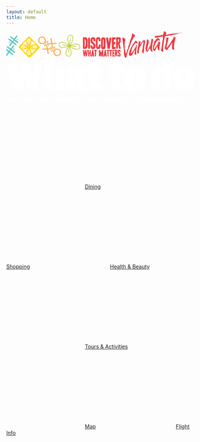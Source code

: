 ```yaml
---
layout: default
title: Home
---
```


<div class="homepage-navigation">
<svg xmlns="http://www.w3.org/2000/svg" data-name="logo" viewBox="0 0 399.31 125.35">
  <path fill="#fff" d="M25.83 108.5c.12-1.36.25-2.72.38-4.08.45-4.67.63-9.39 1.41-14 1.09-6.41 2.62-12.75 4-19.11.32-1.54.65-3.08 1-4.64h16.87c.41 2.29.82 4.55 1.24 6.82 1 5.58 2.08 11.16 3 16.75.35 2.06.46 4.16.66 6.24q.52 5.61 1 11.24c0 .08.06.17.15.45a2.92 2.92 0 0 0 .16-.58c.26-5.68.43-11.36.79-17a55.94 55.94 0 0 1 1-6.39q1.52-8.34 3-16.67c.05-.27.11-.53.17-.82h17c-.65 2.7-1.3 5.37-1.95 8q-5.24 21.44-10.48 42.86c-.48 2-1 3.95-1.44 5.94-.09.39-.24.52-.63.52H45.84a2.51 2.51 0 0 1-.3-.06c-1.95-12.91-4.12-25.81-5.27-38.85h-.31c-.06.38-.13.76-.16 1.14-.4 4.54-.7 9.08-1.23 13.59a63.15 63.15 0 0 1-1.47 6.76 3511.7 3511.7 0 0 1-4 17.08c0 .09 0 .18-.09.31H14.39L.22 66.68h20.51q.51 2.92 1 5.86c.87 5 1.83 10 2.59 15 .4 2.62.51 5.28.66 7.93.24 4.32.4 8.65.59 13a.67.67 0 0 0 .06.12zm305.34-31.78a16 16 0 0 0-13-.08c-4.29 1.72-6.83 5.16-8.46 9.35a38.21 38.21 0 0 0-2.26 13.15 39.73 39.73 0 0 0 1.81 14.12 17.22 17.22 0 0 0 7 9.4c4 2.52 8.38 2.92 12.93 2.43a2 2 0 0 0 1.51-1c1.21-1.86 2.47-3.67 3.72-5.5a7.54 7.54 0 0 1 .46-.6c.92 1.87 1.81 3.63 2.65 5.4a1 1 0 0 0 1.06.66h13.04V60.78H333.3v17.28a18 18 0 0 0-2.13-1.34zm2.14 35.48a1 1 0 0 1-.57 1 5.44 5.44 0 0 1-3.58.53 2.78 2.78 0 0 1-2.36-2.17 16.65 16.65 0 0 1-.52-3.63c-.07-4-.06-8 0-12a17.17 17.17 0 0 1 .39-3.43 2.64 2.64 0 0 1 3-2.32c1 0 2 .28 3.06.42.45.06.57.31.56.76v10.48c0 3.48-.01 6.89.02 10.36zM97.72 90.58c1.36-.11 2.66-.29 4-.3 1.92 0 2.47.59 2.47 2.47v31.23h18.29v-.7-31.55a24.92 24.92 0 0 0-1.27-8.38 11 11 0 0 0-6-6.92 15.75 15.75 0 0 0-11.17-.22 1.43 1.43 0 0 0-.66.54c-1.18 1.52-2.33 3-3.5 4.57-.67.88-1.35 1.76-2 2.63l-.15-.06V60.76h-18.3v63.22h18.29zm32.24 3.38c2.54-.76 5.07-1.58 7.62-2.28a26.26 26.26 0 0 1 8.22-1.14c1.16.06 2.33.28 2.67 1.54a23.23 23.23 0 0 1 .4 3.44c-2.36.45-4.51.82-6.66 1.26a40.55 40.55 0 0 0-10.37 3.23 10.46 10.46 0 0 0-5.83 7.12 19.79 19.79 0 0 0 0 9.43c1 3.92 3.31 6.78 7.24 8a17.79 17.79 0 0 0 13.33-1.07 3 3 0 0 0 1.13-1.08c.82-1.31 1.56-2.67 2.36-4.08 1.59 2 3.1 3.93 4.64 5.84a1.51 1.51 0 0 0 .83.53 29 29 0 0 0 8.2.61 11.69 11.69 0 0 0 7.42-3.23 1.31 1.31 0 0 0 .45-.79c-.06-2.16-.18-4.32-.28-6.58h-2.88c-.93 0-1.31-.47-1.41-1.39a6.47 6.47 0 0 1 0-.88c0-5.76 0-11.52-.07-17.28a33.71 33.71 0 0 0-1.4-9.67 12.75 12.75 0 0 0-9.33-9.14 32.12 32.12 0 0 0-7.8-1 43.36 43.36 0 0 0-17.23 3.41c-1.54.63-3 1.39-4.49 2.08.86 4.51 1.7 8.88 2.56 13.33zm18.77 10.57v9a.84.84 0 0 1-.68 1 6.63 6.63 0 0 1-3.56.1 2.71 2.71 0 0 1-2.12-2.4 33.1 33.1 0 0 1 0-5 2.32 2.32 0 0 1 1.49-2c1.55-.58 3.16-1 4.83-1.5.03.37.05.62.05.8zm206.59 5.82c2 6.17 5.77 10.79 11.89 13.26a25 25 0 0 0 13.05 1.43c7.83-1.12 13.51-5.23 16.55-12.56a31.78 31.78 0 0 0 .43-23.62 19.26 19.26 0 0 0-13-12.36 26.45 26.45 0 0 0-11.53-.83c-6.83.93-12.16 4.17-15.54 10.29-2.46 4.46-3.21 9.34-3.27 14.66a33.91 33.91 0 0 0 1.42 9.73zm24.53-1.53v.22c-.41 2.77-2 3.8-4.72 3.09a2.29 2.29 0 0 1-1.76-1.89 29.49 29.49 0 0 1-.56-4.66c-.05-3.91 0-7.82.12-11.73a10.08 10.08 0 0 1 .59-2.79 2 2 0 0 1 1.81-1.44 9.58 9.58 0 0 1 2.27 0 2.45 2.45 0 0 1 2.09 2.28c.24 1.62.36 3.27.45 4.91.07 1.27 0 2.56 0 3.83h.12c-.14 2.71-.3 5.42-.41 8.14zm-85.9-19c-2.28-6.6-6.62-11.17-13.37-13.27a26.6 26.6 0 0 0-12.69-.67 19.53 19.53 0 0 0-13.6 8.75 25.58 25.58 0 0 0-3.79 11.2 34 34 0 0 0 1.38 15.15c2.09 6.07 6 10.5 12.05 12.82a25.11 25.11 0 0 0 12.71 1.27 20 20 0 0 0 15.46-10.32 28.64 28.64 0 0 0 3.43-14.07 32.24 32.24 0 0 0-1.57-10.94zm-17.85 19.53a5.07 5.07 0 0 1-.47 1.54 2.11 2.11 0 0 1-1.69 1.28 7.27 7.27 0 0 1-1.4.09c-1.82-.06-2.63-.65-2.95-2.46a31.32 31.32 0 0 1-.45-4.83c-.06-3.28 0-6.56 0-9.83a17.24 17.24 0 0 1 .45-3.43 2.54 2.54 0 0 1 2.76-2.16 9 9 0 0 1 1 0 2.43 2.43 0 0 1 2.46 1.85 14.31 14.31 0 0 1 .51 3c.07 2.12 0 4.24 0 6.35h.23c-.09 2.86-.25 5.7-.45 8.6zm-54.22-20.29v15.88a33.12 33.12 0 0 0 1 8.47c1.73 6.29 5.61 10.29 12.16 11.47a26.13 26.13 0 0 0 9.25 0c1.94-.34 3.84-1 5.76-1.48a.92.92 0 0 0 .76-1.18c-.15-1.07-.22-2.16-.32-3.23-.2-2-.4-4-.6-6.12h-3.44c-1 0-1.93 0-2.88-.1-2.86-.31-3.56-1.1-3.56-4V88.09h9.48V76.5h-9.5v-13h-6.59a1.54 1.54 0 0 0-1.27.55q-7.47 8.27-15 16.51a1.36 1.36 0 0 0-.31.85V88.1h5zM192.6 63.57h-6.71a1.35 1.35 0 0 0-1.14.5c-4.7 5.18-9.38 10.36-14.13 15.49a3.71 3.71 0 0 0-1.24 3.25 10.58 10.58 0 0 1 0 1.69v3.7h5v17.62a28.66 28.66 0 0 0 1.31 8.71c1.71 5.25 5.1 8.77 10.54 10.15a26.19 26.19 0 0 0 9.38.45 25.66 25.66 0 0 0 6.93-1.65 1.08 1.08 0 0 0 .76-1.33c-.18-1.54-.3-3.08-.45-4.62s-.31-3-.48-4.59h-.92c-1.89 0-3.79 0-5.68-.15-2.37-.15-3.24-1.16-3.24-3.56V88.18h9.43V76.53h-9.44z"/>
  <path fill="#c2cf2f" d="M119.14 22.49c.19 0 .42-.19.6-.15 1.31.32 2.61.65 3.9 1 .23.06.38.39.57.6l-.13.16s.1.07.12.06c.86-.73 1.57 0 2.21.34 1.82 1 3.58 2.1 5.36 3.16l.47.3c-.32-.76-.57-1.35-.81-1.95a28 28 0 0 1-2.09-8 18.1 18.1 0 0 1 .26-5.45 5.89 5.89 0 0 1 6.5-4.84 6.23 6.23 0 0 1 1.06.07c.21 0 .39.25.61.41.11 0 .36-.08.52 0a5.81 5.81 0 0 1 3.46 5.22 21.11 21.11 0 0 1-2.43 9.75c-.8 1.66-1.89 3.19-2.84 4.78-.15.25-.28.51-.49.9.94-.37 1.75-.68 2.56-1a23.85 23.85 0 0 1 10.77-1.91c2 .15 4 .48 5.41 2.11a5.94 5.94 0 0 1 1.23 6.4 5.75 5.75 0 0 1-5.12 3.95 16.94 16.94 0 0 1-6.64-1 29 29 0 0 1-8.24-4.19 5.25 5.25 0 0 0-1.16-.67c.45 1.14.93 2.28 1.36 3.44a22.81 22.81 0 0 1 1.8 9.37 9.32 9.32 0 0 1-1.18 5 6.15 6.15 0 0 1-10.51-.27c-1.2-2-.87-4.06-.47-6.13a28.28 28.28 0 0 1 5.46-11.92l.3-.45c-.72.21-1.3.36-1.86.56-1.51.54-3 1.14-4.51 1.66a12.23 12.23 0 0 1-2.08.45 2.69 2.69 0 0 1-.85-.14c-.22.12-.53.41-.85.42a18.69 18.69 0 0 1-5.92-.39 5.84 5.84 0 0 1-4.31-4.25 6.07 6.07 0 0 1 2.93-7.07 3.5 3.5 0 0 1 2.34-.57 12.3 12.3 0 0 0 2.09-.08c.16-.01.42.18.6.32zm16-6.4c.64 0 .91.29.83.91-.36 2.88-.73 5.75-1.09 8.63-.11.93-.21 1.86-.32 2.78l.19.08.7-.86.44-.05c0-.31-.16-.65-.05-.79.75-.89.89-2.27 2.18-2.73 0 0 0-.13.07-.21l-.22-.08c.75-2.28 1.56-4.47 2.17-6.71a8.21 8.21 0 0 0 .26-4.66 4.86 4.86 0 0 0-5.22-3.42 4.94 4.94 0 0 0-4.24 4.28 18.43 18.43 0 0 0 .47 8.16c.56 1.84 1.22 3.65 1.84 5.48h.21c0-.11 0-.22.06-.33.21-1.65.37-3.31.64-5 .26-1.81.11-3.72 1.05-5.48zm2.12 13.7v.25l5.53.67c1.49.18 3 .34 4.46.6.26 0 .45.49.68.76-.28.17-.56.35-.85.5h-.29c-2.88-.36-5.76-.73-8.64-1.08l-2.45-.28c.06.15.07.21.1.23l.77.56a26.85 26.85 0 0 0 13.09 5.12 4.843 4.843 0 0 0 1.29-9.6 18.68 18.68 0 0 0-7.26.17 4.43 4.43 0 0 1-1 0l.14-.64c-.29.11-.56.3-.56.49 0 .5-.29.57-.67.7-1.48.49-2.92 1.03-4.37 1.55zm-5.91-.51l.13-.22c-.45-.31-.9-.6-1.34-.92a25.34 25.34 0 0 0-12.96-4.79 4.83 4.83 0 0 0-1.5 9.47 17 17 0 0 0 3.5.41 20.64 20.64 0 0 0 7.57-1.35c1.11-.38 2.19-.83 3.28-1.24v-.2l-6.5-.81c-1.19-.15-2.38-.26-3.56-.47-.24 0-.5-.41-.59-.67s.23-.52.42-.58a2.41 2.41 0 0 1 1 0c1.63.19 3.26.41 4.89.61zm1.32 3.32h-.19a28.83 28.83 0 0 0-4.44 8.15 20.38 20.38 0 0 0-1.3 6.4 4.83 4.83 0 0 0 9.54 1 17.61 17.61 0 0 0 .34-2.71c.22-3.91-1-7.51-2.44-11 0-.11-.17-.18-.29-.29-.15.89-.31 1.71-.41 2.53-.3 2.49-.56 5-.89 7.46 0 .25-.48.44-.73.65a5.53 5.53 0 0 1-.53-.74.88.88 0 0 1 0-.51c.26-2.12.53-4.24.79-6.36.16-1.57.34-3.08.52-4.58z"/>
  <path fill="#f9ab48" d="M84.63 23.93c-.9-1.12-1.67-2-2.33-2.94a6.57 6.57 0 0 1-.53-1.51q-.7-1.9-1.44-3.78c-.78-2-2.44-2.74-4.41-2.86a5.65 5.65 0 0 0-5.71 3.51c-1.4 3.07.28 7 3.4 7.65 1.94.39 3.94.47 5.91.72a8.55 8.55 0 0 1 1.47.37c.69.23 1.37.51 2.22.82-.88.37-1.48 1-2.43 1a38.93 38.93 0 0 1-7.82-.87 7.51 7.51 0 0 1-5.22-6 7.67 7.67 0 0 1 2.71-7.39 7.78 7.78 0 0 1 10.23-.06 9.46 9.46 0 0 1 2.09 3.49 55.55 55.55 0 0 1 1.92 5.76 7.72 7.72 0 0 1-.06 2.09zm14.33 17.79c.58 1.76 1.1 3.55 1.77 5.28 1.37 3.56 3.24 5.1 7.11 5.18a7.79 7.79 0 0 0 7.89-6.58c.7-3.84-1.72-8.22-5.72-8.85-1.86-.3-3.75-.45-5.61-.73a5.3 5.3 0 0 0-3.86 1.12c.59.19 1.18.42 1.8.59a16.45 16.45 0 0 0 2.19.48c1.21.16 2.45.19 3.66.35a6.4 6.4 0 0 1 3.32 1.06 5.87 5.87 0 0 1-4.14 10.44c-2-.22-3.6-1-4.33-3.07-.52-1.47-1.07-2.94-1.61-4.4a4.77 4.77 0 0 0-.42-1c-.57-.88-1.19-1.73-1.77-2.57-.53 1.9-.54 1.91-.28 2.7zm-9-14.76a1 1 0 0 0 .43 0h4c1.06 0 1 0 1.26 1 .5 2.37.71 4.85 2.42 6.79a8.58 8.58 0 0 1 .69 1.23 9.3 9.3 0 0 0 .36-2.25 24.57 24.57 0 0 0-.7-3c-.29-1.27-.56-2.55-.85-3.83l8-.54c.81-.05 1.31-.5 1.28-1.13a1.22 1.22 0 0 0-1.41-1c-1.35.09-2.69.22-4 .3s-2.82.15-4.23.22c-.08-.42-.15-.73-.2-1l-1.37-8.6a1.09 1.09 0 1 0-2.15.31c.16 1.11.32 2.23.5 3.34.32 2 .65 4 1 6.08h-5.62c-1 0-2-.39-2.84.25zm-8 9.23c-1.47.1-2.94.22-4.41.35a1 1 0 0 0-1 1.1 1.17 1.17 0 0 0 1.18 1c.71 0 1.42-.13 2.13-.18 1.93-.12 3.86-.24 5.8-.32a.76.76 0 0 1 .58.44q.65 4 1.21 8a1.22 1.22 0 0 0 1.2 1.14 1.12 1.12 0 0 0 1.01-1.37c-.24-1.72-.49-3.44-.76-5.16-.15-1-.33-2-.5-3a4.28 4.28 0 0 1 .59-.09h6.25c1.61 0 1.77.16 2.14-.27-1.07-.49-2.17-1-3.29-1.51a3.52 3.52 0 0 0-1.2-.39H88c-.26-1.24-.59-2.42-.74-3.63a11.68 11.68 0 0 0-2.24-5.1c-.2.58-.41 1.12-.57 1.68a1.34 1.34 0 0 0 0 .63c.32 1.48.66 3 1 4.45.14.67.26 1.34.4 2.06-1.37.03-2.62.08-3.89.17zm-1.48-7.38a1.33 1.33 0 0 0 .11 2 1.37 1.37 0 0 0 1.91-.16 7.65 7.65 0 0 0 1.81-4.3 7.18 7.18 0 0 0-3.8 2.46zm20.07 10.92a10.82 10.82 0 0 0 2 2 1.19 1.19 0 0 0 1.69-.33 1.33 1.33 0 0 0-.17-1.8 7.94 7.94 0 0 0-4.42-1.85 10 10 0 0 0 .93 1.98zM85.77 26.8a6.58 6.58 0 0 0 2.49 3.16 1.23 1.23 0 0 0 1.6-.25 1.38 1.38 0 0 0 .1-1.77 7.74 7.74 0 0 0-4.5-2 8.28 8.28 0 0 0 .31.86zm10.13 6.49a1.43 1.43 0 0 0-2.09.07 1.33 1.33 0 0 0 .39 2.08 8.4 8.4 0 0 0 4.08 1.57 7.9 7.9 0 0 0-2.38-3.72zm7.38.8a1.36 1.36 0 0 0-2.14-1.66 7.9 7.9 0 0 0-1.77 4.33 7.7 7.7 0 0 0 3.91-2.67zM81.36 21.23a1.36 1.36 0 0 0-1.76 2.05 7.89 7.89 0 0 0 4.44 1.89 8 8 0 0 0-2.68-3.94zm7.74.89a1.32 1.32 0 0 0-.38-1.77 1.29 1.29 0 0 0-1.78.2 7.67 7.67 0 0 0-1.81 4.33 7.46 7.46 0 0 0 3.97-2.76zm9.38 16.09c-.29.11-.59.21-.88.34a5.88 5.88 0 0 0-2.9 2.24 1.87 1.87 0 0 0 0 1.5 1.45 1.45 0 0 0 1.19.62 1.72 1.72 0 0 0 1.21-.79c.64-1.21 1.13-2.49 1.68-3.75z"/>
  <path fill="#ef3b43" d="M253.35 47.17a11 11 0 0 0 .73-1.46c.81-2.5 1.55-5 2.38-7.52a24.16 24.16 0 0 1 1.09-2.23 3.16 3.16 0 0 0 .35-1.17 13.56 13.56 0 0 1 1.35-5.6 26.41 26.41 0 0 0 2.37-8.47.55.55 0 0 1 0-.22c.63-1.5 1.28-3 1.9-4.51.24-.59.38-1.21.59-1.81l1.15-3.15a10.59 10.59 0 0 0 .35-1c.18-.79.33-1.58.49-2.38a1.34 1.34 0 0 0 0-.65c-.37-.85.12-1.54.45-2.22a1 1 0 0 1 .91-.28c1.81 1 3.75 1.81 4.7 3.83a4.84 4.84 0 0 1 .37 1.19.92.92 0 0 1-.7 1.19 3.19 3.19 0 0 0-1.86 1.57 16.13 16.13 0 0 0-2.54 5.2 1.11 1.11 0 0 1-.28.42c-.1.11-.27.17-.33.29-.53 1.05-1 2.11-1.56 3.17v.07c-1 1.31-1 3.12-2.1 4.42a4.26 4.26 0 0 0-.5 1.5c-.11.39-.11.82-.22 1.22-.37 1.35-.71 2.7-1.16 4-.31.89-.78 1.73-1.17 2.59s-.76 1.63-1.08 2.47-.7 2-1 3a51.2 51.2 0 0 0-2 7 2.38 2.38 0 0 1-.35 1c-.9 1.16-.84 2.51-1 3.85a5.89 5.89 0 0 1-.74 2.27 1.47 1.47 0 0 1-2.49.23 7.54 7.54 0 0 1-1.89-4.4c-.3-2.48-.47-5-.54-7.5a88.2 88.2 0 0 0-1.6-14.93c-.37-1.84-.34-3.76-.58-5.63-.26-2-.66-4-.92-6a9.73 9.73 0 0 1 .06-2.41 1 1 0 0 1 1.31-.9 8.9 8.9 0 0 1 4.58 2.93 2.67 2.67 0 0 1 .31 1.5 5.39 5.39 0 0 1-.18 1.38 4.55 4.55 0 0 1-.39 1.39 5.38 5.38 0 0 0-.67 2.81c0 1.64-.35 3.27-.43 4.91a28.73 28.73 0 0 0 .18 3.07 17.42 17.42 0 0 1 .12 2.79 14.26 14.26 0 0 0 .58 5.87 54.55 54.55 0 0 1 1.1 5.41 17.69 17.69 0 0 0 .57 1.88zm78.25-33.15c-.71 5.43-1.44 10.86-2.27 16.27-.24 1.59-.12 3.22-.73 4.77a21 21 0 0 0-.52 2.78 3.5 3.5 0 0 1-.56 1c-.14.24-.46.56-.4.71a4.62 4.62 0 0 0 1 1.88 11.05 11.05 0 0 0 2.49 1.41.93.93 0 0 0 1.44-.64 4.44 4.44 0 0 0 .18-1.45c-.05-1-.29-2.11-.25-3.15.11-2.56.29-5.11.52-7.65.12-1.31.43-2.6.64-3.91.29-1.84.1-3.72.82-5.55a15.38 15.38 0 0 0 .49-3.77 8.86 8.86 0 0 1 .25-1.44c.31-1.05.74-2.07 1-3.13.56-2.23.51-2.33 3.07-2.43a15 15 0 0 0 3.35-.37 35.24 35.24 0 0 1 8.67-1.12 2.2 2.2 0 0 0 1.34-.6 2.43 2.43 0 0 1 2.38-.78 4 4 0 0 0 1.52-.17c.43-.09.85-.41 1.25-.38a9.22 9.22 0 0 0 3.6-.8c.43-.15 1-.06 1.36-.27a13.45 13.45 0 0 1 4.54-1.43c.31 0 .58-.35.86-.53l-.13-.27c-1.33.25-2.66.53-4 .75a13.32 13.32 0 0 0-2.63.3 10.29 10.29 0 0 1-3.69.45 27.33 27.33 0 0 0-4.05.15c-3.08.47-6.13 1.09-9.21 1.62-1.66.29-3.34.58-5 .78a4.82 4.82 0 0 1-1.5-.3 11.74 11.74 0 0 1 .66-1.33c.4-.62.93-1.24.64-2A5.29 5.29 0 0 0 335.41.1a2.68 2.68 0 0 0-1.64.17c-.19.08-.17.69-.24 1.06 0 .07 0 .14-.05.21-.39 1.47-.82 2.93-1.18 4.41s-.38 1.61-2 1.86h-.44a22.39 22.39 0 0 0-3.69.62 8.62 8.62 0 0 1-3.16.54 7.36 7.36 0 0 0-.81.06c-2.24.21-4.48.44-6.73.61-.77.07-1.09.57-1.38 1.16s.08.94.43 1.28a6 6 0 0 0 4.32 1.57.5.5 0 0 0 .35-.18 3.81 3.81 0 0 1 2.51-1.26c2.4-.4 4.79-.8 7.19-1.18.87-.14 1.75-.24 2.76-.37a26.55 26.55 0 0 1-.05 3.36zm19.64 14.88c-.21 1.93-.47 3.86-.57 5.79a4.25 4.25 0 0 0 2.51 4.17 3.51 3.51 0 0 0 1.42.25c.37 0 .56-.19.55-.61 0-1.35 0-2.7-.05-4s-.16-2.56-.08-3.83c.05-.81.5-1.6.57-2.41a38 38 0 0 1 1-7.65c.58-2 .68-4.12 1.87-5.93a1.18 1.18 0 0 0-.3-1.6c-.56-.5-1.09-1.1-2-1a1.23 1.23 0 0 1-.56-.16c-1.08-.44-1.45-.56-1.67.91a8.06 8.06 0 0 1-1.61 4.14c-.28.33-.71.56-.93.93-.69 1.1-1.29 2.26-2 3.37-1.05 1.74-2.07 3.51-3.22 5.19-1.46 2.15-3 4.26-4.57 6.32a3.51 3.51 0 0 1-2 1.69 15.56 15.56 0 0 1-.1-2.32c.14-1.2.57-2.37.59-3.56a10.52 10.52 0 0 1 1-3.8 19.71 19.71 0 0 0 .87-2.73c.39-1.69.7-3.4 1-5.1 0-.12 0-.25.05-.37a5.69 5.69 0 0 1 .31-1.31 1.34 1.34 0 0 0-.66-2 5.72 5.72 0 0 0-3.58-.4c-.07.51-.14.95-.18 1.39-.33 3.45-.65 6.9-1 10.36 0 .09-.09.17-.12.27-.51 1.93-1 3.87-1.54 5.81v.22c-.1.74-.19 1.49-.3 2.24a4.64 4.64 0 0 1-.17.64 3.84 3.84 0 0 0 2.48 5 2.59 2.59 0 0 0 3.73-1.5 5.24 5.24 0 0 1 .91-1.66c2.53-2.47 4.2-5.53 6-8.51.48-.8 1-1.58 1.53-2.34a3.1 3.1 0 0 1 .64-.54 12.39 12.39 0 0 1 .18 4.64zm-47.21 7.11c.14.3.4.58.42.89.13 1.84 1.19 3.24 2.2 4.66a4.41 4.41 0 0 0 1.14 1.14 1 1 0 0 0 1.7-.83 3.33 3.33 0 0 0-.09-1c-.25-1-.5-2-.82-2.9a6.33 6.33 0 0 1-.18-3.42c.12-.63.29-1.25.36-1.88.32-2.63.61-5.27.91-7.9a11.52 11.52 0 0 1 .21-1.31c.39-1.72.8-3.44 1.2-5.17a2.8 2.8 0 0 0-1.12-2.36 2 2 0 0 0-3 1.51 5 5 0 0 0-.1.66c-.08 1.05-.13 2.11-.25 3.16-.19 1.65-.45 3.3-.64 4.95a9 9 0 0 1-2 5.07 9.66 9.66 0 0 0-1 1.69c-.38.71-.69 1.45-1.06 2.17s-.79 1.41-1.18 2.12c-.51 1-1 1.91-1.55 2.84a5.42 5.42 0 0 1-.74.81c-.08-1.16-.17-2.11-.21-3.06a4.47 4.47 0 0 1 .75-3.29 1.48 1.48 0 0 0 .28-.67c.41-2.09.8-4.18 1.2-6.27 0-.12.1-.22.13-.34a13.41 13.41 0 0 0 .5-1.75c.23-1.28.34-2.58.59-3.85a3.93 3.93 0 0 0-2.63-4.51c-.83-.26-1.37.05-1.48.91s-.11 1.42-.14 2.13c-.17 4.14-1.47 8.14-1.85 12.32a.73.73 0 0 1-.1.28 8.82 8.82 0 0 0-.6 4.84 8.64 8.64 0 0 0 1.48 4.57 2.3 2.3 0 0 0 2.24 1c.89-.11 1.2-.8 1.51-1.53a15.66 15.66 0 0 1 1.25-2.57c.72-1.1 1.56-2.12 2.35-3.17zm-40.26 10.86a20.31 20.31 0 0 1 .32-2.05c.24-.92.68-1.8.85-2.74.45-2.48.65-5 1.8-7.34.12-.23.08-.53.18-.78a9.26 9.26 0 0 1 .76-1.73 35.23 35.23 0 0 0 2.18-3c1-1.85 2.68-3 3.87-4.61a.93.93 0 0 1 1.49 0c.16.15.34.27.51.42.5.43 1.08.86 1.71.43s.43-1.18.26-1.82a1.26 1.26 0 0 0-.17-.41 22.66 22.66 0 0 0-2-2.8c-1-1-1.75-1.12-2.64.27s-1.75 2.62-2.69 3.87a36.19 36.19 0 0 0-2.49 3.09c-1.46 2.53-2.76 5.15-4.1 7.74-.47.89-.88 1.81-1.27 2.74-.5 1.17-1 2.34-1.4 3.54a31.85 31.85 0 0 0-.88 3.18 17.34 17.34 0 0 0-.63 3.24c-.06 1.56 1 2.49 2.29 3.15a3 3 0 0 0 3.46-.31 9.68 9.68 0 0 0 3.25-4.81 10.31 10.31 0 0 1 .84-1.78c.12-.23.48-.47.45-.65-.26-1.2.55-1.86 1.23-2.59v-.07l1.29-1.7.25.09a6.73 6.73 0 0 1 0 1.27c-.16.79-.44 1.56-.59 2.35a13.94 13.94 0 0 0-.47 3.25 2.93 2.93 0 0 0 3 3c.5 0 .75-.24.75-.7 0-.76 0-1.52-.07-2.28a20.53 20.53 0 0 1-.3-3.29c.2-2.28.59-4.53.9-6.8.17-1.2.33-2.41.51-3.62.09-.65.19-1.3.32-1.94.08-.43.27-.85.34-1.28.11-.74-.16-1-1-1.14-.27.66-.52 1.35-.83 2-.76 1.64-1.46 3.32-2.37 4.88s-2.1 3-3.15 4.55a11.66 11.66 0 0 0-.64 1.15c-.37.68-.7 1.39-1.12 2a17.71 17.71 0 0 1-1.39 1.72c-.72.82-1.47 1.61-2.21 2.42zm26.67-25.25a26.3 26.3 0 0 1-.36 4.72 33.69 33.69 0 0 0-.83 5c-.17 1.81-.48 3.59-.76 5.38a10.92 10.92 0 0 1-.55 2.5 7 7 0 0 0-.44 4 3 3 0 0 0 1.6 2.51c1.5.66 2 .25 1.95-1.17a3.35 3.35 0 0 1 .22-1.71 3.7 3.7 0 0 0 .41-2.41 9.28 9.28 0 0 1 .09-4.16 5.67 5.67 0 0 0 .19-1.23c.13-1.49.15-3 .4-4.48.56-3.16 1.21-6.3 1.88-9.45a1.47 1.47 0 0 0-.63-1.65 3.52 3.52 0 0 0-5.57 1.88 2.39 2.39 0 0 1-.85 1.23 5.29 5.29 0 0 0-1.9 2.29 13.93 13.93 0 0 1-.84 1.63 9.91 9.91 0 0 1-1 1.13l-.34-.18a11.45 11.45 0 0 1 .86-3 3.49 3.49 0 0 0 .38-2.52c0-.18-.23-.45-.39-.47-1.09-.19-2.2-.36-3.31-.46-.59 0-.72.37-.66.89a6.67 6.67 0 0 1 .12 1.54c-.2 2.08-.41 4.15-.68 6.22-.14 1-.48 2-.65 3-.39 2.37-.75 4.75-1.1 7.13-.26 1.8-.51 3.6-.69 5.4a1.39 1.39 0 0 0 .44 1.13 2.58 2.58 0 0 0 2.47 0 .62.62 0 0 0 .31-.38 25.32 25.32 0 0 0 .44-3.33 8.14 8.14 0 0 1 .56-3.75 3.69 3.69 0 0 0 .15-.79c.16-.71.32-1.43.5-2.14a4 4 0 0 0 .29-1 5.89 5.89 0 0 1 1.7-3.89 13.48 13.48 0 0 0 2.47-4.24 6.22 6.22 0 0 1 .94-1.66c.66-.91 1.39-1.78 2.08-2.67.26-.35.5-.72.75-1.08zm31.6.11c.16 2.76-1.45 4.82-2.77 7-.55.9-1.2 1.73-1.77 2.61a16.63 16.63 0 0 1-1.43 2.31 9 9 0 0 0-1.71 2.63 5.07 5.07 0 0 1-.89 1.09 4.43 4.43 0 0 1-.57-1.34 14.67 14.67 0 0 1 .73-5.71 19.18 19.18 0 0 1 2.24-4.51 3.83 3.83 0 0 0 .38-.79c.61-1.67 1.11-3.4 2.78-4.4a.59.59 0 0 0 .25-.27 2.87 2.87 0 0 1 1.68-1.78 1.08 1.08 0 0 1 1.07 0c.45.26.87.56 1.33.79 1 .49 1.79 0 1.65-1.06a3.8 3.8 0 0 0-.69-2 10.66 10.66 0 0 0-2.46-1.67 2.2 2.2 0 0 0-2.89.38c-1.39 1.45-2.8 2.9-4.08 4.45a10.24 10.24 0 0 0-2.37 5.63 4.58 4.58 0 0 1-.59 2.16 8.11 8.11 0 0 0-1.28 4.83v6.72a.73.73 0 0 0 .14.47 9.55 9.55 0 0 0 1.78 1.6 2.08 2.08 0 0 0 3.13-1.56 2.16 2.16 0 0 1 .26-.65c.38-.65.82-1.26 1.17-1.92a9.27 9.27 0 0 1 .87-1.85 6.41 6.41 0 0 0 1.19-2.07c.2-.5.43-1 1.17-1.17a4.67 4.67 0 0 1 .17.94c0 1.2-.08 2.4-.07 3.61a3.32 3.32 0 0 0 3.69 3.55 3.28 3.28 0 0 0 .06-1 9.92 9.92 0 0 1 0-3.84 18.83 18.83 0 0 1 .42-4.16 2.81 2.81 0 0 0 0-.58 7.79 7.79 0 0 1 .16-1.53c.27-1 .67-1.89.94-2.86a2.85 2.85 0 0 0-.42-2.93 4.54 4.54 0 0 0-3.23-1.5 1.94 1.94 0 0 0-.04.38zm-111.93 3.3v-3.69a50.92 50.92 0 0 0-.42-5.93c-.29-1.77-1.48-2.59-3.28-2.73-.34 0-.69 0-1-.06-2.53-.08-4 1-4.51 3.5a14.34 14.34 0 0 0-.28 2.85v9.6c0 1.81 0 3.63.15 5.45a3.24 3.24 0 0 0 2.81 3.33 8.69 8.69 0 0 0 2.49.16 3.78 3.78 0 0 0 3.79-3.36 14.2 14.2 0 0 0 .18-2.06v-7zm-3.91 6a2.62 2.62 0 0 1-.19 1.08c-.12.23-.46.52-.68.5a1.06 1.06 0 0 1-.74-.55 2.78 2.78 0 0 1-.17-1.15v-11.8a4.55 4.55 0 0 1 .22-1.52 1 1 0 0 1 .75-.54c.2 0 .54.34.62.58a5.46 5.46 0 0 1 .18 1.46v5.82c.02 2.07.03 4.11.01 6.15zm-38.18 5.8a3.45 3.45 0 0 0 2.83-1.87 8.27 8.27 0 0 0 1.2-4.06c.09-3.63.15-7.27.12-10.9a11 11 0 0 0-1.13-5.28 3.4 3.4 0 0 0-2.5-2.11c-1.85-.18-3.71-.11-5.57-.14-.5 0-.67.27-.66.76q0 10.87.08 21.77c0 .6 0 1.21.08 1.86 1.88.03 3.72.09 5.55 0zm-2-20.31a1.62 1.62 0 0 1 1.43 1 10 10 0 0 1 .88 2.78 38.65 38.65 0 0 1-.27 9.55 4.24 4.24 0 0 1-1.51 2.95 4.41 4.41 0 0 1-.53.27zm76.64 19.83c-1-3.75-2-7.4-2.94-11.07a3.64 3.64 0 0 0 2.39-3.68c.08-1.94.13-3.89.14-5.83a2.61 2.61 0 0 0-2.17-2.91 13.58 13.58 0 0 0-2.84-.39c-1.53-.06-3.07 0-4.67 0v23.82h3.7v-.82-6.56a1.77 1.77 0 0 1 .63-1.67c.61 3.15 1.2 6.17 1.77 9.13zm-6.13-19.29c0-.28.28-.79.41-.78a2.18 2.18 0 0 1 1.23.41 1.52 1.52 0 0 1 .36 1.08c0 1.39-.16 2.78-.27 4.17a.85.85 0 0 1-.25.59 2 2 0 0 1-1 .45c-.14 0-.45-.44-.46-.7-.06-1 0-1.91 0-2.86-.04-.77-.07-1.56-.02-2.34zm-13.94-3.86h-4.24c-.6 3-.44 6.17-1.34 9.19-1.14-3-.92-6.19-1.48-9.31h-4.38q1.58 11.76 3.16 23.56h4.75c1.18-7.8 2.35-15.56 3.53-23.42zm-34.57 2a3.52 3.52 0 0 0-2.06-2.46 5.53 5.53 0 0 0-5.16.46 5.64 5.64 0 0 0-2.3 4.26c-.52 3.48.11 6.48 3.11 8.72a15.28 15.28 0 0 1 2.54 2.66 4 4 0 0 1 .12 3.86.9.9 0 0 1-1.61 0 2.14 2.14 0 0 1-.27-.9v-2.21h-4.06a9.91 9.91 0 0 0 .39 4.21 4.71 4.71 0 0 0 4.5 3.51 4.64 4.64 0 0 0 4.6-2.32 8.39 8.39 0 0 0-.92-9.29c-1.16-1.26-2.43-2.44-3.57-3.73s-1.18-3.11-.68-4.8a1.34 1.34 0 0 1 .94-.73c.55-.09.8.42.88.9a10.85 10.85 0 0 1 .08 1.4v1.92h3.88a15.78 15.78 0 0 0-.41-5.47zm10.84-.6c-1.31-3.24-5.62-3-7.25-1.44a6.09 6.09 0 0 0-1.93 4.48c-.05 3.89-.07 7.79 0 11.68a27 27 0 0 0 .55 4.82 3.85 3.85 0 0 0 3.73 3.13 4.36 4.36 0 0 0 4.45-1.84c1.51-2.31 1.25-4.91 1.22-7.47h-3.8v1.29c-.09 1-.16 2.06-.35 3.06a1.12 1.12 0 0 1-.79.72 1.16 1.16 0 0 1-.9-.56 3.34 3.34 0 0 1-.44-1.53v-12.1a4 4 0 0 1 .41-1.7 1.21 1.21 0 0 1 .91-.62 1.31 1.31 0 0 1 .85.74 3.06 3.06 0 0 1 .17 1.22v2.15h3.92a15.21 15.21 0 0 0-.75-6.04zm24.73-1.82v18.56c0 1.77.08 3.54.16 5.31 0 .19.25.53.38.54h7.34v-4.31h-1.25c-.64 0-1.28.06-1.92 0-.23 0-.65-.27-.65-.42 0-1.57 0-3.14.07-4.71 0-.47.34-.65.82-.63h2.21v-4.77h-2.3c-.76 0-.87-.33-.86-.9 0-1.33.08-2.65.09-4 0-.52.21-.67.71-.65h3.1v-4.03zm-23 32.38c-.11-.29-.23-.59-.32-.89-.45-1.43-.88-2.86-1.35-4.29-.06-.2-.24-.51-.39-.52-.72-.06-1.46 0-2.23 0 0 4.44-.42 8.84 0 13.27h2.5v-4.92a1 1 0 0 1 .34.67c.15 1.22.29 2.44.43 3.66 0 .33 0 .68.51.65l1.64-.11c.39-1.52.16-3.09.7-4.51h.21v4.66l2.73.2c-.09-4.55-.19-9-.28-13.56h-2.45l-1.71 5.68zm-27.44-8.81h4.12V13.51h-4.12zm-2.52 3a.7.7 0 0 0-.46.47c-.23 1.78-.41 3.57-.62 5.35a7.28 7.28 0 0 1-.23.89h-.24c-.23-2.19-.47-4.38-.71-6.63h-2.32c-.2 1.94-.41 3.84-.61 5.74h-.29l-.68-5.47-2.51-.35c.73 4.58 1.43 9 2.14 13.48l2.35-.3c.39-2 .27-4.05.71-6h.26c.24 2.08.47 4.16.7 6.26h2.19c.76-4.47 1.52-8.91 2.29-13.48-.8.04-1.39.04-1.97.04zm4.75 7.84c1.35-.18 1.39-.16 1.4 1v4.51l2 .17V39.44l-2-.1v5c-1.18.38-1.26.34-1.35-.75v-1.47-2.65h-2.22v12.59c0 .31-.08.68.43.67h1.83zm60 4.69c-.43-1.67-.88-3.33-1.29-5a.69.69 0 0 1 .14-.61 2.48 2.48 0 0 0 1.1-2.28v-3.18a1.35 1.35 0 0 0-1-1.46 12.71 12.71 0 0 0-4.46-.38v13.68h2c.23-1.67-.2-3.33.33-4.93a2 2 0 0 1 .32.81c.25 1.23.47 2.46.74 3.69 0 .19.27.48.44.5.58.06 1.17 0 1.83 0-.07-.31-.1-.57-.17-.82zm-3.27-10.43c0-.47.45-.38.73-.17.8.61.58 3.23-.31 3.74a2.06 2.06 0 0 1-.45 0c0-1.2-.04-2.39.03-3.57zM205.89 53.1a16.5 16.5 0 0 1 1.75 0c.68.07.93-.19.95-.85a3.89 3.89 0 0 1 .24-1.22.82.82 0 0 1 .54-.48.75.75 0 0 1 .56.45c.2.72.32 1.47.47 2.25h2.32c0-.29 0-.54-.06-.78l-2-12c-.27-1.55-.28-1.54-1.85-1.42l-.34.12c-.85 4.53-1.7 9.18-2.58 13.93zm3.84-4.75c-.72.08-.8-.33-.22-1.62zm-28.52 4.74c.59 0 .94-.08.94-.76a10.54 10.54 0 0 1 .21-1.23c0-.35.12-.58.57-.6s.58.26.64.62c.13.69.25 1.38.39 2.13h2.32a7 7 0 0 0-.06-.81c-.7-4.21-1.42-8.42-2.12-12.63-.07-.41-.07-.86-.71-.77s-1.22-.26-1.39.71c-.46 2.5-1 5-1.5 7.5-.35 1.88-.62 3.77-.95 5.84.64.01 1.16-.03 1.66.01zm1.86-6.39c.08.53.16 1.06.25 1.64-.75.09-.83-.38-.25-1.63zm53.33 4.93a3 3 0 0 0 5.25 0 4.87 4.87 0 0 0-.9-5.34c-.49-.52-1-1-1.55-1.48a2.93 2.93 0 0 1-.83-2.84c.05-.27.43-.48.66-.71.19.25.5.48.54.76a9.88 9.88 0 0 1 0 1.64h2.28c-.06-1-.09-1.86-.21-2.75a2.11 2.11 0 0 0-1.82-2 2.88 2.88 0 0 0-3 1 5.47 5.47 0 0 0 .62 6.51c.53.51 1.12 1 1.64 1.48a2.14 2.14 0 0 1 .5 2.38.82.82 0 0 1-.64.46c-.16 0-.47-.27-.52-.48a9.61 9.61 0 0 1-.19-1.49h-2.37a18.86 18.86 0 0 0 .54 2.87zm-7.77-6.93a7 7 0 0 1-1.22 0c-.2 0-.5-.28-.51-.44-.05-.9 0-1.8 0-2.77h2.2v-2.3h-4.39v14h4.38V50.8h-1.53c-.44 0-.68-.17-.65-.66s0-1.13 0-1.69c0-1 .1-1 1.07-1h.69zm-38.56 7.27v-9.22c0-1.34 0-1.34 1.35-1.43l.12-.09V39.1h-5.27v2.25h.41c1.25 0 1 0 1 1v10.42h2.33zm22.65-12.86v2.24h.33c1.11 0 1.11 0 1.11 1.14v10.33h2.26v-.75l.06-9.37c0-1.31 0-1.31 1.31-1.37 0 0 .08 0 .15-.08v-2.13zm9.57 13.68v-.93-9.3c0-1.19 0-1.19 1.23-1.23a.61.61 0 0 0 .21-.06v-2.16h-5.27v2.24h.47c1 0 1 0 1 1v10.43zM371.08 2.54a2.24 2.24 0 0 0-2.27.26c.92.65 1.98.55 2.27-.26z"/>
  <path fill="#5dc6c6" d="M18.63 17.24l4.66 3.61c.52.4 1.05.8 1.56 1.21a1.41 1.41 0 0 1 .22 2 1.37 1.37 0 0 1-2 .13c-1.81-1.41-3.67-2.84-5.51-4.26a.86.86 0 0 0-1.06-.14 5.55 5.55 0 0 1-1.34.3c0 .05 0 .22.07.38s.24.47.17.62c-.38.85.07 1.27.7 1.74 1.69 1.24 3.33 2.54 5 3.82a1.42 1.42 0 0 1 .41 1.94 1.38 1.38 0 0 1-2.11.29q-2.7-2.07-5.39-4.17c-.44-.34-.7-.41-1.1.13-1.34 1.84-2.75 3.63-4.16 5.42a1.39 1.39 0 0 1-1.5.68 1.25 1.25 0 0 1-1.08-1.13 2 2 0 0 1 .34-1.22c1.39-1.85 2.84-3.66 4.27-5.49a.59.59 0 0 0-.08-1c-1.81-1.39-3.62-2.77-5.43-4.17-.54-.41-1-.85-.85-1.64a1.25 1.25 0 0 1 1.12-1.1 1.8 1.8 0 0 1 1.16.31c1.85 1.38 3.67 2.81 5.47 4.24.4.32.69.49 1.22.17a4 4 0 0 1 1.45-.16 3.58 3.58 0 0 1-.24-.48c-.09-.27-.29-.63-.19-.83.42-.84-.14-1.11-.69-1.51-1.76-1.31-3.49-2.67-5.21-4A1.45 1.45 0 0 1 8.39 11a1.38 1.38 0 0 1 1.86-.24c.9.64 1.75 1.34 2.62 2a3.19 3.19 0 0 0 .26.26l3.3 2.45c1.4-1.83 2.76-3.63 4.15-5.41a7.56 7.56 0 0 1 1.1-1.09 1.28 1.28 0 0 1 1.61.2 1.36 1.36 0 0 1 .16 1.76q-2.07 2.7-4.16 5.38c-.21.31-.41.58-.66.93zm-3.24 15.83c.27-.34.55-.68.81-1a1.38 1.38 0 0 0-.12-2.13 1.35 1.35 0 0 0-2 .39c-1.41 1.77-2.81 3.54-4.16 5.37-.42.57-.7.54-1.2.15-1.76-1.43-3.56-2.79-5.34-4.17a1.39 1.39 0 0 0-2 .16 1.42 1.42 0 0 0 .29 2.07c1.62 1.24 3.22 2.5 4.88 3.69.68.49 1.22.93.89 1.87-.07.18.12.45.18.68s.08.34.08.33c-.63.18-1.14.36-1.68.47a.8.8 0 0 1-.58-.13c-1.11-.84-2.19-1.71-3.29-2.56-.65-.51-1.32-1-2.09-1.6v3.19a.86.86 0 0 0 .34.59c1.11.88 2.25 1.71 3.34 2.6a.75.75 0 0 1 .09.71c-.87 1.15-1.76 2.27-2.64 3.41-.4.52-1 1-1.1 1.61a15.49 15.49 0 0 0 0 2.89c.91.28 1.39-.22 1.82-.78 1.27-1.64 2.54-3.29 3.79-4.94.7-.94.69-.92 1.63-.19 1.72 1.36 3.47 2.68 5.22 4a1.18 1.18 0 0 0 1.66 0 1.22 1.22 0 0 0 .29-1.76 5.22 5.22 0 0 0-1-1c-1.57-1.22-3.16-2.42-4.72-3.65a1.21 1.21 0 0 1-.47-.68 17 17 0 0 1 0-1.74l1.89-.46c.22.15.59.38.94.65 1.65 1.3 3.27 2.63 5 3.88a2.21 2.21 0 0 0 1.42.3c.61 0 .87-.58 1-1.14.13-.72-.38-1.14-.87-1.52-1.95-1.51-3.92-3-6-4.54zm7.83-17.6a1.29 1.29 0 0 0-1.26 1.29A1.43 1.43 0 0 0 23.27 18a1.29 1.29 0 0 0 1.21-1.23 1.34 1.34 0 0 0-1.26-1.3zM6.66 21.81a1.31 1.31 0 0 0-1.3 1.29 1.28 1.28 0 0 0 1.29 1.25 1.39 1.39 0 0 0 1.24-1.3 1.35 1.35 0 0 0-1.23-1.24zm10.72 15.73a1.19 1.19 0 0 0-1.23-1.26c-.77 0-1.2.5-1.2 1.34a1.13 1.13 0 0 0 1.24 1.12 1.16 1.16 0 0 0 1.19-1.2zm-17 7.43a3.7 3.7 0 0 0 .43-1.17c0-.35-.3-.71-.47-1.06l-.24.1v2z"/>
  <path fill="#fed71f" d="M70.42 33.4l2.18-.39.11.11c-.88.85-1.78 1.69-2.65 2.55l-6 6c-2 2-4.34 4.27-6.5 6.42-1.3 1.29-2.57 2.61-3.85 3.92a23.09 23.09 0 0 1-2 1.95 6.24 6.24 0 0 1-1.71.8c-2.46.93-2.11.86-3.82-.86-3.23-3.24-6.47-6.45-9.7-9.68l-8.52-8.47c-.6-.61-1.22-1.21-1.83-1.82a1.17 1.17 0 0 1 0-1.91c1.53-1.53 3.09-3 4.62-4.53 1.09-1.1 2.14-2.23 3.23-3.32 2.42-2.41 4.85-4.79 7.27-7.2 1.59-1.59 3.15-3.2 4.73-4.8.43-.44.87-.87 1.31-1.29a1.08 1.08 0 0 1 1.57 0c1.79 1.75 3.56 3.52 5.32 5.29 3 3.05 6.08 6.11 9.13 9.15 2 2 4.06 4 6.07 6 .46.55 1.23.95 1.04 2.08zm-8.46 5.29a25 25 0 0 1-11.35-2.62c1.91 3.58 3.09 7.11 2.78 10.94zm-.27-11.57l-8.3-8.26a24 24 0 0 1-2.43 11.12c4.21-1.95 4.51-2.49 10.71-2.86zm-6.73 8.07a1.34 1.34 0 0 0 .23.13 17.56 17.56 0 0 0 6.67.83 3.37 3.37 0 0 0 2.82-3.23 3.46 3.46 0 0 0-2.41-3.26 12.34 12.34 0 0 0-6.83 1c1.34.76 1.9 1.54 1.65 2.57a2.41 2.41 0 0 1-2.13 1.96zm-4.89-9.48a18.58 18.58 0 0 0 1-6.18 3.39 3.39 0 0 0-1.11-2.71 3.12 3.12 0 0 0-3.49-.59 3.08 3.08 0 0 0-2 3.13 34.55 34.55 0 0 0 .38 3.99 14.81 14.81 0 0 0 .67 2.12c.48-1.2 1.15-1.81 2.25-1.8 1.29-.04 1.91.77 2.27 2.04zm-5.7 10.39a50.85 50.85 0 0 1-4.95 1.84 46.89 46.89 0 0 1-5 .79l7.64 7.69a24.42 24.42 0 0 1 2.31-10.32zm-10-8.9a23.8 23.8 0 0 1 10.42 2.3c-1.6-3.26-2.81-6.41-2.68-9.92h-.18zm6 8c-1.57-.66-2-1.11-2.09-2.31-.06-1.5.93-2.12 2.27-2.41a16.84 16.84 0 0 0-6.42-.91 3 3 0 0 0-2.27 1.2 3.2 3.2 0 0 0-.33 3.73 3.1 3.1 0 0 0 2.83 1.68 17.76 17.76 0 0 0 2.92-.18c1.04-.16 2.06-.51 3.09-.78zm5.14 5h-.29c-.24 1.56-.52 3.11-.69 4.68a5.19 5.19 0 0 0 .43 3.25 3.37 3.37 0 0 0 3.45 1.61 3.22 3.22 0 0 0 2.55-2.81c0-1.74-.26-3.47-.45-5.2a4.39 4.39 0 0 0-.47-1.13c-.86 1.6-1.59 2.1-2.68 1.9s-1.65-.91-1.85-2.25zm2.32-3.18h-.25a6.47 6.47 0 0 0-.76 3.05c0 .69.41 1.07 1 1a1 1 0 0 0 1-1.2c-.28-.86-.67-1.82-.99-2.8zm0-8h.29c.2-1.05.43-2.1.58-3.15a.94.94 0 0 0-.93-1 .9.9 0 0 0-.88 1 5.56 5.56 0 0 0 .91 3.16zm3.72 4a6.88 6.88 0 0 0 3.39.8.82.82 0 0 0 .87-.89.85.85 0 0 0-.92-.91 6 6 0 0 0-3.37.99zm-7.85-.22v-.29c-1-.2-2-.46-3.07-.59a.94.94 0 0 0-1.1.92c0 .65.43.86 1 .89a5.72 5.72 0 0 0 3.14-.94zm18.09-.08a1.38 1.38 0 0 0-1.33-1.25 1.36 1.36 0 0 0-1.36 1.36 1.46 1.46 0 0 0 1.43 1.3 1.32 1.32 0 0 0 1.23-1.42zm-12.52-12a1.28 1.28 0 0 0-1.31-1.37 1.3 1.3 0 1 0-.06 2.59 1.34 1.34 0 0 0 1.34-1.2zm-12.96 12.1a1.23 1.23 0 0 0-1.35-1.28 1.27 1.27 0 0 0-1.39 1.28 1.36 1.36 0 0 0 1.39 1.31 1.29 1.29 0 0 0 1.35-1.31zm11.36 14.11a1.33 1.33 0 1 0 0-2.65 1.23 1.23 0 0 0-1.29 1.37 1.28 1.28 0 0 0 1.29 1.28z"/>
</svg>
<svg xmlns="http://www.w3.org/2000/svg" viewBox="0 0 400.69 9.5" style="padding:4% 6% 4% 0;">
  <path d="M0 .16h8.5v2.26H5.65v6.92h-2.8V2.42H0zM9.78.16h2.8v3.21h3.06V.16h2.81v9.18h-2.81V5.62h-3.06v3.72h-2.8zM20.3.16h7.5v2h-4.7v1.42h4.36v1.87H23.1v1.81h4.83v2.08H20.3zM33.31 4.75a4.79 4.79 0 0 1 1.23-3.5A4.63 4.63 0 0 1 38 0a4.68 4.68 0 0 1 3.48 1.23 4.66 4.66 0 0 1 1.23 3.45 5.69 5.69 0 0 1-.54 2.64 3.77 3.77 0 0 1-1.54 1.6 5.05 5.05 0 0 1-2.52.58 5.7 5.7 0 0 1-2.55-.5 3.79 3.79 0 0 1-1.63-1.57 5.19 5.19 0 0 1-.62-2.68zm2.79 0a3.09 3.09 0 0 0 .51 2 1.7 1.7 0 0 0 1.39.62 1.72 1.72 0 0 0 1.39-.59 3.44 3.44 0 0 0 .5-2.14 2.83 2.83 0 0 0-.52-1.89 1.74 1.74 0 0 0-1.4-.6 1.66 1.66 0 0 0-1.35.61 3 3 0 0 0-.52 2.01zM44.21.16h6.91v2H47v1.6h3.5v1.83H47v3.75h-2.79zM52.64.16h6.92v2h-4.11v1.6H59v1.83h-3.55v3.75h-2.81zM61.18.16H64v9.18h-2.8zM72 5.58l2.46.75a4.78 4.78 0 0 1-.78 1.75 3.47 3.47 0 0 1-1.32 1.06 4.84 4.84 0 0 1-2 .36A5.78 5.78 0 0 1 68 9.06a3.84 3.84 0 0 1-1.61-1.53 5.25 5.25 0 0 1-.68-2.8 4.86 4.86 0 0 1 1.19-3.51A5.4 5.4 0 0 1 72.93.7a4.17 4.17 0 0 1 1.45 2.16l-2.47.55a2.4 2.4 0 0 0-.27-.61 1.63 1.63 0 0 0-.58-.5 1.58 1.58 0 0 0-.76-.18 1.62 1.62 0 0 0-1.45.78 3.29 3.29 0 0 0-.39 1.81 3.52 3.52 0 0 0 .46 2.09 1.78 1.78 0 0 0 2.5.11A2.88 2.88 0 0 0 72 5.58zM75.94.16h2.8v9.18h-2.8zM86.31 7.82h-3.17l-.44 1.52h-2.86l3.4-9.18h3.05l3.41 9.18h-2.93zm-.58-2l-1-3.3-1 3.3zM90.58.16h2.8v6.92h4.37v2.26h-7.17zM107.79 6V4.1h4.32V8a9 9 0 0 1-2.19 1.17 7.59 7.59 0 0 1-2.27.31 5.41 5.41 0 0 1-2.65-.54 3.79 3.79 0 0 1-1.58-1.66 5.57 5.57 0 0 1-.56-2.53 5.45 5.45 0 0 1 .61-2.62 4 4 0 0 1 1.82-1.68 5.73 5.73 0 0 1 2.48-.45 6.73 6.73 0 0 1 2.23.28 2.87 2.87 0 0 1 1.23.85A3.91 3.91 0 0 1 112 2.6l-2.7.49a1.52 1.52 0 0 0-.56-.8 2 2 0 0 0-2.49.38 3.16 3.16 0 0 0-.54 2.05 3.26 3.26 0 0 0 .55 2.13 2 2 0 0 0 1.54.64 3 3 0 0 0 .9-.14 5.6 5.6 0 0 0 1-.47V6zM119.67.16h2.79v5.47a4.81 4.81 0 0 1-.25 1.53 3.29 3.29 0 0 1-.79 1.27 3.14 3.14 0 0 1-1.12.76 5.64 5.64 0 0 1-2 .31 12.77 12.77 0 0 1-1.44-.1 3.77 3.77 0 0 1-1.26-.4 3.37 3.37 0 0 1-1-.79 3 3 0 0 1-.6-1.06 5.63 5.63 0 0 1-.26-1.55V.16h2.79v5.6a1.62 1.62 0 0 0 .47 1.17 1.76 1.76 0 0 0 2.27 0 1.59 1.59 0 0 0 .42-1.18zM124.42.16h2.8v9.18h-2.8zM129.27.16h4.15a4.84 4.84 0 0 1 2 .34 3.14 3.14 0 0 1 1.25 1 4 4 0 0 1 .72 1.47 6.84 6.84 0 0 1 .22 1.78 6.25 6.25 0 0 1-.34 2.25 3.85 3.85 0 0 1-.92 1.36 3 3 0 0 1-1.26.73 6.27 6.27 0 0 1-1.67.25h-4.15zm2.8 2.08v5h.68a2.9 2.9 0 0 0 1.25-.18 1.39 1.39 0 0 0 .58-.69 4.41 4.41 0 0 0 .21-1.6 3.16 3.16 0 0 0-.47-2 2 2 0 0 0-1.56-.53zM139.06.16h7.5v2h-4.69v1.42h4.35v1.87h-4.35v1.81h4.83v2.08h-7.64zM152.07 4.75a4.79 4.79 0 0 1 1.23-3.5A4.64 4.64 0 0 1 156.74 0a4.72 4.72 0 0 1 3.49 1.23 4.7 4.7 0 0 1 1.22 3.45 5.82 5.82 0 0 1-.53 2.64 3.86 3.86 0 0 1-1.55 1.6 5.05 5.05 0 0 1-2.52.58 5.7 5.7 0 0 1-2.53-.5 3.84 3.84 0 0 1-1.63-1.57 5.29 5.29 0 0 1-.62-2.68zm2.8 0a3.09 3.09 0 0 0 .51 2 1.7 1.7 0 0 0 1.38.61 1.74 1.74 0 0 0 1.4-.59 3.45 3.45 0 0 0 .49-2.14 2.88 2.88 0 0 0-.51-1.89 1.76 1.76 0 0 0-1.4-.6 1.67 1.67 0 0 0-1.36.61 3.11 3.11 0 0 0-.51 2.02zM163 .16h6.92v2h-4.11v1.6h3.51v1.83h-3.51v3.75H163zM175 .16h8.51v2.26h-2.86v6.92h-2.79V2.42H175zM184.76.16h2.79v3.21h3.06V.16h2.81v9.18h-2.81V5.62h-3.06v3.72h-2.79zM195.27.16h7.5v2h-4.69v1.42h4.35v1.87h-4.35v1.81h4.83v2.08h-7.64zM207.74.16h2.93l2 6.6 2-6.6h2.84l-3.37 9.18h-3zM223.31 7.82h-3.17l-.45 1.52h-2.85l3.4-9.18h3l3.4 9.18h-2.92zm-.58-2l-1-3.3-1 3.3zM227.6.16h2.62l3.4 5.08V.16h2.64v9.18h-2.64l-3.39-5v5h-2.63zM244 .16h2.79v5.47a4.55 4.55 0 0 1-.25 1.53 3.26 3.26 0 0 1-.78 1.27 3.23 3.23 0 0 1-1.12.76 5.72 5.72 0 0 1-2 .31 12.77 12.77 0 0 1-1.44-.1 3.83 3.83 0 0 1-1.26-.4 3.37 3.37 0 0 1-1-.79 2.82 2.82 0 0 1-.59-1.06 5.28 5.28 0 0 1-.26-1.55V.16h2.79v5.6a1.58 1.58 0 0 0 .41 1.17 1.51 1.51 0 0 0 1.14.42 1.54 1.54 0 0 0 1.13-.41 1.63 1.63 0 0 0 .44-1.18zM253.79 7.82h-3.18l-.44 1.52h-2.85l3.4-9.18h3.05l3.4 9.18h-2.93zm-.58-2l-1-3.3-1 3.3zM256.55.16h8.51v2.26h-2.85v6.92h-2.8V2.42h-2.86zM272.22.16H275v5.47a4.81 4.81 0 0 1-.25 1.53 3.29 3.29 0 0 1-.75 1.27 3.14 3.14 0 0 1-1.12.76 5.64 5.64 0 0 1-2 .31 12.77 12.77 0 0 1-1.44-.1 3.77 3.77 0 0 1-1.3-.37 3.37 3.37 0 0 1-1-.79 3 3 0 0 1-.6-1.06 5.63 5.63 0 0 1-.26-1.55V.16h2.79v5.6a1.62 1.62 0 0 0 .41 1.17 1.54 1.54 0 0 0 1.14.42 1.58 1.58 0 0 0 1.14-.41 1.63 1.63 0 0 0 .41-1.18zM280.44.16h8.5v2.26h-2.85v6.92h-2.8V2.42h-2.85zM289.43 4.75a4.79 4.79 0 0 1 1.23-3.5A4.64 4.64 0 0 1 294.1 0a4.72 4.72 0 0 1 3.49 1.23 4.7 4.7 0 0 1 1.22 3.45 5.69 5.69 0 0 1-.54 2.64 3.77 3.77 0 0 1-1.54 1.6 5.05 5.05 0 0 1-2.52.58 5.7 5.7 0 0 1-2.53-.5 3.84 3.84 0 0 1-1.63-1.57 5.29 5.29 0 0 1-.62-2.68zm2.8 0a3.15 3.15 0 0 0 .5 2 1.72 1.72 0 0 0 1.39.61 1.74 1.74 0 0 0 1.4-.59 3.45 3.45 0 0 0 .48-2.13 2.83 2.83 0 0 0-.52-1.89 1.72 1.72 0 0 0-1.39-.6 1.67 1.67 0 0 0-1.36.61 3.11 3.11 0 0 0-.5 2.01zM306.21.16H309v5.47a4.81 4.81 0 0 1-.25 1.53 3.29 3.29 0 0 1-.75 1.27 3.14 3.14 0 0 1-1.12.76 5.64 5.64 0 0 1-2 .31 12.77 12.77 0 0 1-1.44-.1 3.77 3.77 0 0 1-1.3-.37 3.37 3.37 0 0 1-1-.79 3 3 0 0 1-.6-1.06 5.63 5.63 0 0 1-.26-1.55V.16h2.79v5.6a1.62 1.62 0 0 0 .41 1.17 1.54 1.54 0 0 0 1.14.42 1.58 1.58 0 0 0 1.14-.41 1.63 1.63 0 0 0 .41-1.18zM310.89 9.34V.16h4.66a6.7 6.7 0 0 1 2 .22 2.1 2.1 0 0 1 1.11.84 2.56 2.56 0 0 1 .42 1.49 2.57 2.57 0 0 1-.34 1.29 2.56 2.56 0 0 1-.89.9 3.3 3.3 0 0 1-1 .37 2.83 2.83 0 0 1 .73.33 3.41 3.41 0 0 1 .45.49 3.64 3.64 0 0 1 .39.57l1.35 2.66h-3.16l-1.49-2.81a2 2 0 0 0-.51-.7 1.12 1.12 0 0 0-.69-.22h-.24v3.75zm2.81-5.46h1.18a3.87 3.87 0 0 0 .74-.13.74.74 0 0 0 .45-.29.83.83 0 0 0 .18-.53.83.83 0 0 0-.28-.68 1.65 1.65 0 0 0-1-.24h-1.27zM320.8.16h2.8v9.18h-2.8zM325.12 6.3l2.66-.17a2.06 2.06 0 0 0 .36 1 1.44 1.44 0 0 0 1.23.56 1.33 1.33 0 0 0 .92-.28.85.85 0 0 0 .33-.66.82.82 0 0 0-.31-.64 3.54 3.54 0 0 0-1.43-.54 6.15 6.15 0 0 1-2.63-1.11 2.26 2.26 0 0 1-.79-1.77 2.45 2.45 0 0 1 .41-1.34 2.68 2.68 0 0 1 1.21-1 5.64 5.64 0 0 1 2.23-.35 4.57 4.57 0 0 1 2.69.65 2.9 2.9 0 0 1 1 2.09l-2.64.15A1.42 1.42 0 0 0 330 2a1.38 1.38 0 0 0-.93-.28 1.1 1.1 0 0 0-.73.21.63.63 0 0 0-.25.51.54.54 0 0 0 .2.4 2.34 2.34 0 0 0 .94.33 11.89 11.89 0 0 1 2.63.81A2.93 2.93 0 0 1 333 5a2.63 2.63 0 0 1 .36 1.36 2.89 2.89 0 0 1-.51 1.64 3 3 0 0 1-1.34 1.13 5.32 5.32 0 0 1-2.18.39 4.45 4.45 0 0 1-3.2-.91 3.59 3.59 0 0 1-1.01-2.31zM334.71.16h3.68l1.42 5.58 1.41-5.58h3.68v9.18h-2.29v-7l-1.77 7h-2.07l-1.77-7v7h-2.29zM350.55 4.75a4.79 4.79 0 0 1 1.23-3.5A4.64 4.64 0 0 1 355.22 0a4.72 4.72 0 0 1 3.49 1.23 4.7 4.7 0 0 1 1.22 3.45 5.69 5.69 0 0 1-.54 2.64 3.77 3.77 0 0 1-1.54 1.6 5.05 5.05 0 0 1-2.52.58 5.7 5.7 0 0 1-2.53-.5 3.84 3.84 0 0 1-1.63-1.57 5.29 5.29 0 0 1-.62-2.68zm2.8 0a3.15 3.15 0 0 0 .5 2 1.72 1.72 0 0 0 1.39.61 1.74 1.74 0 0 0 1.4-.59 3.45 3.45 0 0 0 .49-2.14 2.83 2.83 0 0 0-.52-1.89 1.72 1.72 0 0 0-1.39-.6 1.67 1.67 0 0 0-1.36.61 3.11 3.11 0 0 0-.51 2.02zM361.45.16h6.91v2h-4.1v1.6h3.51v1.83h-3.51v3.75h-2.81zM369.88.16h6.92v2h-4.11v1.6h3.51v1.83h-3.51v3.75h-2.81zM378.42.16h2.8v9.18h-2.8zM389.26 5.58l2.45.75a4.78 4.78 0 0 1-.78 1.75 3.33 3.33 0 0 1-1.32 1.06 4.8 4.8 0 0 1-2 .36 5.7 5.7 0 0 1-2.41-.44 3.8 3.8 0 0 1-1.62-1.53 5.25 5.25 0 0 1-.68-2.8 4.82 4.82 0 0 1 1.2-3.51 5.39 5.39 0 0 1 6.07-.52 4.17 4.17 0 0 1 1.45 2.16l-2.47.55a2.4 2.4 0 0 0-.27-.61 1.69 1.69 0 0 0-.57-.5 1.61 1.61 0 0 0-.76-.18 1.63 1.63 0 0 0-1.46.78 3.29 3.29 0 0 0-.39 1.81 3.52 3.52 0 0 0 .46 2.09 1.78 1.78 0 0 0 2.5.11 3 3 0 0 0 .6-1.33zM393.06.16h7.5v2h-4.7v1.42h4.36v1.87h-4.36v1.81h4.83v2.08h-7.63z" style="fill:#fff"/>
</svg>
<a href="dining.html"><img class="dining" alt="Dining icon" src="data:image/png;base64,iVBORw0KGgoAAAANSUhEUgAAANIAAADSAQMAAAAFVwwBAAAAA1BMVEX///+nxBvIAAAAAXRSTlMAQObYZgAAABxJREFUeNrtwQENAAAAwqD3T20PBxQAAAAAAPwYFvgAAc6bcNwAAAAASUVORK5CYII=">Dining</a>
<a href="shopping.html"><img class="shopping" alt="Shopping icon" src="data:image/png;base64,iVBORw0KGgoAAAANSUhEUgAAANIAAADSAQMAAAAFVwwBAAAAA1BMVEX///+nxBvIAAAAAXRSTlMAQObYZgAAABxJREFUeNrtwQENAAAAwqD3T20PBxQAAAAAAPwYFvgAAc6bcNwAAAAASUVORK5CYII=">Shopping</a>
<a href="health.html"><img class="health" alt="Health &amp; Beauty icon" src="data:image/png;base64,iVBORw0KGgoAAAANSUhEUgAAANIAAADSAQMAAAAFVwwBAAAAA1BMVEX///+nxBvIAAAAAXRSTlMAQObYZgAAABxJREFUeNrtwQENAAAAwqD3T20PBxQAAAAAAPwYFvgAAc6bcNwAAAAASUVORK5CYII=">Health &amp; Beauty</a>
<a href="tours.html"><img class="tours" alt="Tours &amp; Activities icon" src="data:image/png;base64,iVBORw0KGgoAAAANSUhEUgAAANIAAADSAQMAAAAFVwwBAAAAA1BMVEX///+nxBvIAAAAAXRSTlMAQObYZgAAABxJREFUeNrtwQENAAAAwqD3T20PBxQAAAAAAPwYFvgAAc6bcNwAAAAASUVORK5CYII=">Tours &amp; Activities</a>
<a href="map.html"><img class="map" alt="Map icon" src="data:image/png;base64,iVBORw0KGgoAAAANSUhEUgAAANIAAADSAQMAAAAFVwwBAAAAA1BMVEX///+nxBvIAAAAAXRSTlMAQObYZgAAABxJREFUeNrtwQENAAAAwqD3T20PBxQAAAAAAPwYFvgAAc6bcNwAAAAASUVORK5CYII=">Map</a>
<a href="fids.html"><img class="fids" alt="Flight Info icon" src="data:image/png;base64,iVBORw0KGgoAAAANSUhEUgAAANIAAADSAQMAAAAFVwwBAAAAA1BMVEX///+nxBvIAAAAAXRSTlMAQObYZgAAABxJREFUeNrtwQENAAAAwqD3T20PBxQAAAAAAPwYFvgAAc6bcNwAAAAASUVORK5CYII=">Flight<br>Info</a>


<div class="clear"></div>
